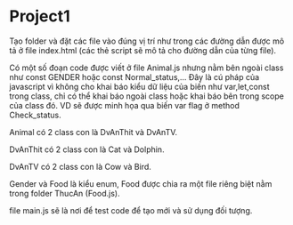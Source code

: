 # Project1
Tạo folder và đặt các file vào đúng vị trí như trong các đường dẫn được mô tả ở file index.html (các thẻ script sẽ mô tả cho đường dẫn của từng file).

Có một số đoạn code được viết ở file Animal.js nhưng nằm bên ngoài class như const GENDER hoặc const Normal_status,... Đây là cú pháp của javascript vì không cho khai báo kiểu dữ liệu của biến như var,let,const trong class, chỉ có thể khai báo ngoài class hoặc khai báo bên trong scope của class đó. VD sẽ được minh họa qua biến var flag ở method Check_status.

Animal có 2 class con là DvAnThit và DvAnTV.

DvAnThit có 2 class con là Cat và Dolphin.

DvAnTV có 2 class con là Cow và Bird.

Gender và Food là kiểu enum, Food được chia ra một file riêng biệt nằm trong folder ThucAn (Food.js).

file main.js sẽ là nơi để test code để tạo mới và sử dụng đối tượng.
